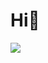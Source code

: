 <h1>Hi👋</h1>

<img src="https://github-stat.alpaca.run/api?username=lonhon&show_icons=true&include_all_commits=true"/>


<!-- ![](https://visitor-badge.glitch.me/badge?page_id=LonHon.LonHon) -->

<!--
**LonHon/LonHon** is a ✨ _special_ ✨ repository because its `README.md` (this file) appears on your GitHub profile.

Here are some ideas to get you started:

- 🔭 I’m currently working on ...
- 🌱 I’m currently learning ...
- 👯 I’m looking to collaborate on ...
- 🤔 I’m looking for help with ...
- 💬 Ask me about ...
- 📫 How to reach me: ...
- 😄 Pronouns: ...
- ⚡ Fun fact: ...
-->
